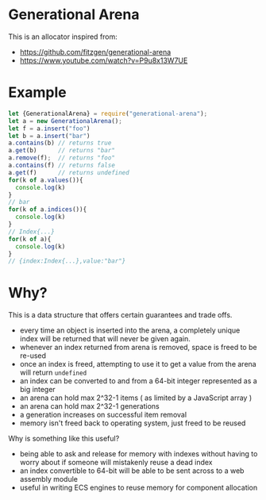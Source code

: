 # Generational Arena
This is an allocator inspired from:
* https://github.com/fitzgen/generational-arena
* https://www.youtube.com/watch?v=P9u8x13W7UE

# Example

```javascript
let {GenerationalArena} = require("generational-arena");
let a = new GenerationalArena();
let f = a.insert("foo")
let b = a.insert("bar")
a.contains(b) // returns true
a.get(b)      // returns "bar"
a.remove(f);  // returns "foo"
a.contains(f) // returns false
a.get(f)      // returns undefined
for(k of a.values()){
  console.log(k)     
}
// bar
for(k of a.indices()){
  console.log(k)     
}
// Index{...}
for(k of a){
  console.log(k)     
}
// {index:Index{...},value:"bar"}
```

# Why?
This is a data structure that offers certain guarantees and trade offs.
* every time an object is inserted into the arena, a completely unique index will be returned that will never be given again.
* whenever an index returned from arena is removed, space is freed to be re-used
* once an index is freed, attempting to use it to get a value from the arena will return `undefined`
* an index can be converted to and from a 64-bit integer represented as a big integer
* an arena can hold max 2^32-1 items ( as limited by a JavaScript array )
* an arena can hold max 2^32-1 generations
* a generation increases on successful item removal
* memory isn't freed back to operating system, just freed to be reused

Why is something like this useful?
* being able to ask and release for memory with indexes without having to worry about if someone will mistakenly reuse a dead index
* an index convertible to 64-bit will be able to be sent across to a web assembly module
* useful in writing ECS engines to reuse memory for component allocation
